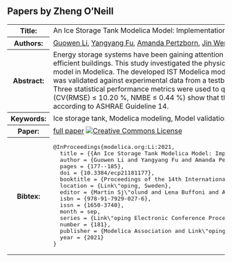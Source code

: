 ## Papers by Zheng O’Neill
<table><tr><th>Title:</th>
<td>An Ice Storage Tank Modelica Model: Implementation and Validation</td>
</tr>
<tr><th>Authors:</th>
<td>
<a href="/proceedings/authors/GuowenLi">Guowen Li</a>, <a href="/proceedings/authors/YangyangFu">Yangyang Fu</a>, <a href="/proceedings/authors/AmandaPertzborn">Amanda Pertzborn</a>, <a href="/proceedings/authors/JinWen">Jin Wen</a> and <a href="/proceedings/authors/ZhengO'Neill">Zheng O’Neill</a></td>
</tr>
<tr><th>Abstract:</th>
<td>Energy storage systems have been gaining attention as a means of load management in grid-interactive efficient buildings. This study investigated the physics of the ice storage tank (IST) and implemented an IST model in Modelica. The developed IST Modelica model was compared with a similar model in EnergyPlus and was validated against experimental data from a testbed at the National Institute of Standards and Technology. Three statistical performance metrics were used to quantify the accuracy of the IST model. Validation results (CV(RMSE) ≤ 10.20 %, NMBE ≤ 0.44 %) show that the proposed model has a good prediction accuracy according to ASHRAE Guideline 14.</td></tr>
<tr><th>Keywords:</th>
<td>Ice storage tank, Modelica modeling, Model validation</td></tr>
<tr><th>Paper:</th>
<td><a href="https://doi.org/10.3384/ecp21181177">full paper</a> <a rel="license" href="http://creativecommons.org/licenses/by/4.0/"><img alt="Creative Commons License" style="border-width:0" src="https://i.creativecommons.org/l/by/4.0/80x15.png" /></a></td>
</tr>
<tr><th>Bibtex:</th>
<td><pre>
@InProceedings{modelica.org:Li:2021,
  title = {{An Ice Storage Tank Modelica Model: Implementation and Validation}},
  author = {Guowen Li and Yangyang Fu and Amanda Pertzborn and Jin Wen and Zheng O{\textquoteright}Neill},
  pages = {177--185},
  doi = {10.3384/ecp21181177},
  booktitle = {Proceedings of the 14th International Modelica Conference},
  location = {Link\&quot;oping, Sweden},
  editor = {Martin Sj\&quot;olund and Lena Buffoni and Adrian Pop and Lennart Ochel},
  isbn = {978-91-7929-027-6},
  issn = {1650-3740},
  month = sep,
  series = {Link\&quot;oping Electronic Conference Proceedings},
  number = {181},
  publisher = {Modelica Association and Link\&quot;oping University Electronic Press},
  year = {2021}
}
</pre></td></tr>
</table><br>
